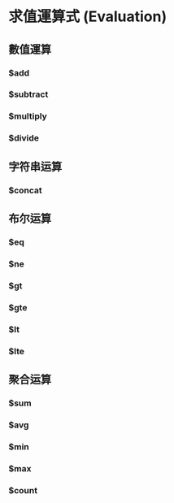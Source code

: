 # 求值運算式 (Evaluation)

## 數值運算

### $add

### $subtract

### $multiply

### $divide

## 字符串运算

### $concat

## 布尔运算

### $eq

### $ne

### $gt

### $gte

### $lt

### $lte

## 聚合运算

### $sum

### $avg

### $min

### $max

### $count

